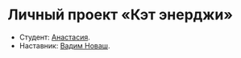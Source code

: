 # Личный проект «Кэт энерджи» 

* Студент: [Анастасия](https://up.htmlacademy.ru/adaptive/20/user/1385139).
* Наставник: [Вадим Новаш](https://htmlacademy.ru/profile/stakeout).

